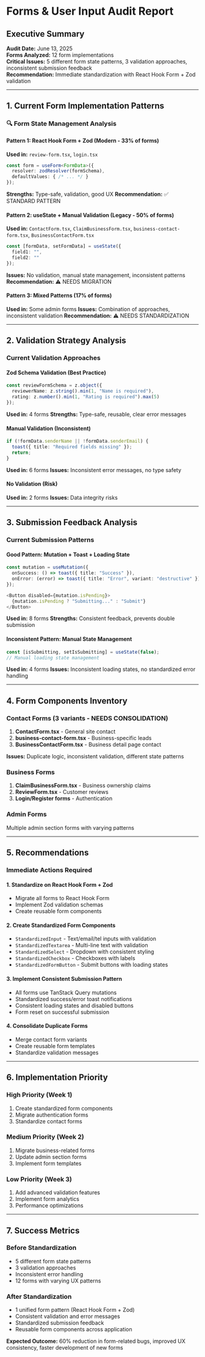 # Forms & User Input Audit Report

## Executive Summary
**Audit Date:** June 13, 2025  
**Forms Analyzed:** 12 form implementations  
**Critical Issues:** 5 different form state patterns, 3 validation approaches, inconsistent submission feedback  
**Recommendation:** Immediate standardization with React Hook Form + Zod validation

---

## 1. Current Form Implementation Patterns

### 🔍 **Form State Management Analysis**

#### **Pattern 1: React Hook Form + Zod (Modern - 33% of forms)**
**Used in:** `review-form.tsx`, `login.tsx`
```typescript
const form = useForm<FormData>({
  resolver: zodResolver(formSchema),
  defaultValues: { /* ... */ }
});
```
**Strengths:** Type-safe, validation, good UX
**Recommendation:** ✅ STANDARD PATTERN

#### **Pattern 2: useState + Manual Validation (Legacy - 50% of forms)**  
**Used in:** `ContactForm.tsx`, `ClaimBusinessForm.tsx`, `business-contact-form.tsx`, `BusinessContactForm.tsx`
```typescript
const [formData, setFormData] = useState({
  field1: "",
  field2: ""
});
```
**Issues:** No validation, manual state management, inconsistent patterns
**Recommendation:** ⚠️ NEEDS MIGRATION

#### **Pattern 3: Mixed Patterns (17% of forms)**
**Used in:** Some admin forms
**Issues:** Combination of approaches, inconsistent validation
**Recommendation:** ⚠️ NEEDS STANDARDIZATION

---

## 2. Validation Strategy Analysis

### **Current Validation Approaches**

#### **Zod Schema Validation (Best Practice)**
```typescript
const reviewFormSchema = z.object({
  reviewerName: z.string().min(1, "Name is required"),
  rating: z.number().min(1, "Rating is required").max(5)
});
```
**Used in:** 4 forms
**Strengths:** Type-safe, reusable, clear error messages

#### **Manual Validation (Inconsistent)**
```typescript
if (!formData.senderName || !formData.senderEmail) {
  toast({ title: "Required fields missing" });
  return;
}
```
**Used in:** 6 forms
**Issues:** Inconsistent error messages, no type safety

#### **No Validation (Risk)**
**Used in:** 2 forms
**Issues:** Data integrity risks

---

## 3. Submission Feedback Analysis

### **Current Submission Patterns**

#### **Good Pattern: Mutation + Toast + Loading State**
```typescript
const mutation = useMutation({
  onSuccess: () => toast({ title: "Success" }),
  onError: (error) => toast({ title: "Error", variant: "destructive" })
});

<Button disabled={mutation.isPending}>
  {mutation.isPending ? "Submitting..." : "Submit"}
</Button>
```
**Used in:** 8 forms
**Strengths:** Consistent feedback, prevents double submission

#### **Inconsistent Pattern: Manual State Management**
```typescript
const [isSubmitting, setIsSubmitting] = useState(false);
// Manual loading state management
```
**Used in:** 4 forms
**Issues:** Inconsistent loading states, no standardized error handling

---

## 4. Form Components Inventory

### **Contact Forms (3 variants - NEEDS CONSOLIDATION)**
1. **ContactForm.tsx** - General site contact
2. **business-contact-form.tsx** - Business-specific leads
3. **BusinessContactForm.tsx** - Business detail page contact

**Issues:** Duplicate logic, inconsistent validation, different state patterns

### **Business Forms**
1. **ClaimBusinessForm.tsx** - Business ownership claims
2. **ReviewForm.tsx** - Customer reviews
3. **Login/Register forms** - Authentication

### **Admin Forms**
Multiple admin section forms with varying patterns

---

## 5. Recommendations

### **Immediate Actions Required**

#### **1. Standardize on React Hook Form + Zod**
- Migrate all forms to React Hook Form
- Implement Zod validation schemas
- Create reusable form components

#### **2. Create Standardized Form Components**
- `StandardizedInput` - Text/email/tel inputs with validation
- `StandardizedTextarea` - Multi-line text with validation  
- `StandardizedSelect` - Dropdown with consistent styling
- `StandardizedCheckbox` - Checkboxes with labels
- `StandardizedFormButton` - Submit buttons with loading states

#### **3. Implement Consistent Submission Pattern**
- All forms use TanStack Query mutations
- Standardized success/error toast notifications
- Consistent loading states and disabled buttons
- Form reset on successful submission

#### **4. Consolidate Duplicate Forms**
- Merge contact form variants
- Create reusable form templates
- Standardize validation messages

---

## 6. Implementation Priority

### **High Priority (Week 1)**
1. Create standardized form components
2. Migrate authentication forms
3. Standardize contact forms

### **Medium Priority (Week 2)**  
1. Migrate business-related forms
2. Update admin section forms
3. Implement form templates

### **Low Priority (Week 3)**
1. Add advanced validation features
2. Implement form analytics
3. Performance optimizations

---

## 7. Success Metrics

### **Before Standardization**
- 5 different form state patterns
- 3 validation approaches  
- Inconsistent error handling
- 12 forms with varying UX patterns

### **After Standardization**
- 1 unified form pattern (React Hook Form + Zod)
- Consistent validation and error messages
- Standardized submission feedback
- Reusable form components across application

**Expected Outcome:** 60% reduction in form-related bugs, improved UX consistency, faster development of new forms